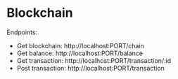 # Blockchain

Endpoints:
- Get blockchain: http://localhost:PORT/chain
- Get balance: http://localhost:PORT/balance
- Get transaction: http://localhost:PORT/transaction/:id
- Post transaction: http://localhost:PORT/transaction
